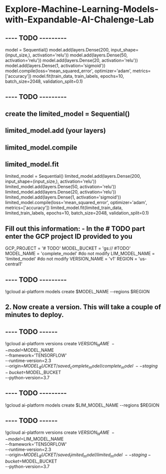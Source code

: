 # Explore-Machine-Learning-Models-with-Expandable-AI-Chalenge-Lab

## ---- TODO ---------
model = Sequential()
model.add(layers.Dense(200, input_shape=(input_size,), activation='relu'))
model.add(layers.Dense(50, activation='relu'))
model.add(layers.Dense(20, activation='relu'))
model.add(layers.Dense(1, activation='sigmoid'))
model.compile(loss='mean_squared_error', optimizer='adam', metrics=['accuracy'])
model.fit(train_data, train_labels, epochs=10, batch_size=2048, validation_split=0.1)

## ---- TODO ---------
## create the limited_model = Sequential()
## limited_model.add (your layers)
## limited_model.compile
## limited_model.fit

limited_model = Sequential()
limited_model.add(layers.Dense(200, input_shape=(input_size,), activation='relu'))
limited_model.add(layers.Dense(50, activation='relu'))
limited_model.add(layers.Dense(20, activation='relu'))
limited_model.add(layers.Dense(1, activation='sigmoid'))
limited_model.compile(loss='mean_squared_error', optimizer='adam', metrics=['accuracy'])
limited_model.fit(limited_train_data, limited_train_labels, epochs=10, batch_size=2048, validation_split=0.1)


## Fill out this information: - In the # TODO part enter the GCP project ID provided to you

GCP_PROJECT = '# TODO' 
MODEL_BUCKET = 'gs:// #TODO'
MODEL_NAME = 'complete_model' #do not modify
LIM_MODEL_NAME = 'limited_model' #do not modify
VERSION_NAME = 'v1'
REGION = 'us-central1'

## ---- TODO ---------
!gcloud ai-platform models create $MODEL_NAME --regions $REGION

## 2. Now create a version. This will take a couple of minutes to deploy.

## ---- TODO ------
!gcloud ai-platform versions create $VERSION_NAME \
--model=$MODEL_NAME \
--framework='TENSORFLOW' \
--runtime-version=2.3 \
--origin=$MODEL_BUCKET/saved_complete_model/complete_model \
--staging-bucket=$MODEL_BUCKET \
--python-version=3.7




## ---- TODO ---------
!gcloud ai-platform models create $LIM_MODEL_NAME --regions $REGION



## ---- TODO ------
!gcloud ai-platform versions create $VERSION_NAME \
--model=$LIM_MODEL_NAME \
--framework='TENSORFLOW' \
--runtime-version=2.3 \
--origin=$MODEL_BUCKET/saved_limited_model/limited_model \
--staging-bucket=$MODEL_BUCKET \
--python-version=3.7




